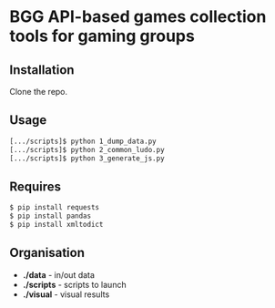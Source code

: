 # BGG API-based games collection tools for gaming groups

## Installation

Clone the repo.

## Usage

```bash
[.../scripts]$ python 1_dump_data.py
[.../scripts]$ python 2_common_ludo.py
[.../scripts]$ python 3_generate_js.py
```

## Requires

```bash
$ pip install requests
$ pip install pandas
$ pip install xmltodict
```

## Organisation

* __./data__ - in/out data
* __./scripts__ - scripts to launch
* __./visual__ - visual results
